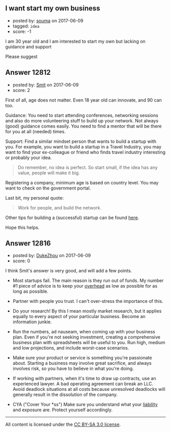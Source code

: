 ## I want start my own business

- posted by: [souma](https://stackexchange.com/users/11082036/souma) on 2017-06-09
- tagged: `idea`
- score: -1

<p>I am 30 year old and I am interested to start my own but lacking on guidance and support </p>

<p>Please suggest </p>



## Answer 12812

- posted by: [Smit](https://stackexchange.com/users/7665731/smit) on 2017-06-09
- score: 2

<p>First of all, age does not matter. Even 18 year old can innovate, and 90 can too.</p>

<p>Guidance: You need to start attending conferences, networking sessions and also do more volunteering stuff to build up your network. Not always (good) guidance comes easily. You need to find a mentor that will be there for you at all (needed) times.</p>

<p>Support: Find a similar mindset person that wants to build a startup with you. For example, you want to build a startup in a Travel Industry, you may want to find your ex-colleague or friend who finds travel industry interesting or probably your idea.</p>

<blockquote>
  <p>Do remember, no idea is perfect. So start small, if the idea has any
  value, people will make it big.</p>
</blockquote>

<p>Registering a company, minimum age is based on country level. You may want to check on the government portal.</p>

<p>Last bit, my personal quote:</p>

<blockquote>
  <p>Work for people, and build the network.</p>
</blockquote>

<p>Other tips for building a (successful) startup can be found <a href="https://startups.stackexchange.com/a/12751/12873">here</a>.</p>

<p>Hope this helps.</p>



## Answer 12816

- posted by: [DukeZhou](https://stackexchange.com/users/4146639/dukezhou) on 2017-06-09
- score: 0

<p>I think Smit's answer is very good, and will add a few points.</p>

<ul>
<li><p>Most startups fail. The main reason is they run out of funds.  My number #1 piece of advice is to keep your <a href="https://en.wikipedia.org/wiki/Overhead_(business)" rel="nofollow noreferrer">overhead</a> as low as possible for as long as possible.</p></li>
<li><p>Partner with people you trust.  I can't over-stress the importance of this.  </p></li>
<li><p>Do your research!  By this I mean mostly market research, but it applies equally to every aspect of your particular business.  Become an information junkie.</p></li>
<li><p>Run the numbers, ad nauseam, when coming up with your business plan.  Even if you're not seeking investment, creating a comprehensive business plan with spreadsheets will be useful to you.  Run high, medium and low projections, and include worst-case scenarios.</p></li>
<li><p>Make sure your product or service is something you're passionate about.  Starting a business may involve great sacrifice, and always involves risk, so you have to believe in what you're doing.  </p></li>
<li><p>If working with partners, when it's time to draw up contracts, use an experienced lawyer.  A bad operating agreement can break an LLC.  Avoid deadlock situations at all costs because unresolved deadlocks will generally result in the dissolution of the company.   </p></li>
<li><p>CYA ("Cover Your *ss") Make sure you understand what your <a href="https://www.entrepreneur.com/encyclopedia/liability" rel="nofollow noreferrer">liability</a> and exposure are.  Protect yourself accordingly.  </p></li>
</ul>




---

All content is licensed under the [CC BY-SA 3.0 license](https://creativecommons.org/licenses/by-sa/3.0/).
